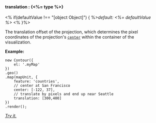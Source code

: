 #### **translation** : {<%= type %>}

<% if(defaultValue !== "[object Object]") { %>*default: <%= defaultValue %>* <% }%>

The translation offset of the projection, which determines the pixel coordinates of the projection's [`center`](#geo_config/config.map.center) within the container of the visualization.

**Example:**

	new Contour({
		el: '.myMap'
	})
    .geo()
	.map(mapUnit, {
		feature: 'countries',
		// center at San Francisco
		center: [-122, 37],
		// translate by pixels and end up near Seattle
		translation: [300,400]
	})
	.render();

*[Try it.](<%= jsFiddleLink %>)*




